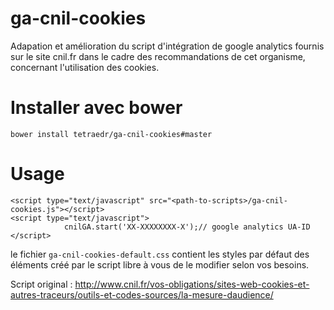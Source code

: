 # ga-cnil-cookies
Adapation et amélioration du script d'intégration de google analytics fournis sur le site cnil.fr 
dans le cadre des recommandations de cet organisme, concernant l'utilisation des cookies. 


# Installer avec bower
```
bower install tetraedr/ga-cnil-cookies#master
``` 

# Usage 

```
<script type="text/javascript" src="<path-to-scripts>/ga-cnil-cookies.js"></script> 
<script type="text/javascript">
            cnilGA.start('XX-XXXXXXXX-X');// google analytics UA-ID
</script>
```

le fichier ```ga-cnil-cookies-default.css``` contient les styles par défaut des éléments créé par le script
libre à vous de le modifier selon vos besoins.

Script original : http://www.cnil.fr/vos-obligations/sites-web-cookies-et-autres-traceurs/outils-et-codes-sources/la-mesure-daudience/




